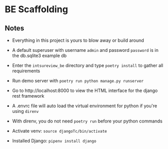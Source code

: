 # BE Scaffolding

## Notes

- Everything in this project is yours to blow away or build around
- A default superuser with username `admin` and password `password` is in the db.sqlite3 example db
- Enter the `intsureview_be` directory and type `poetry install` to gather all requirements
- Run demo server with `poetry run python manage.py runserver`
- Go to http://localhost:8000 to view the HTML interface for the django rest framework
- A .envrc file will auto load the virtual environment for python if you're using `direnv`
- With direnv, you do not need `poetry run` before your python commands

- Activate venv: `source djangoTc/bin/activate`
- Installed Django: `pipenv install django`
